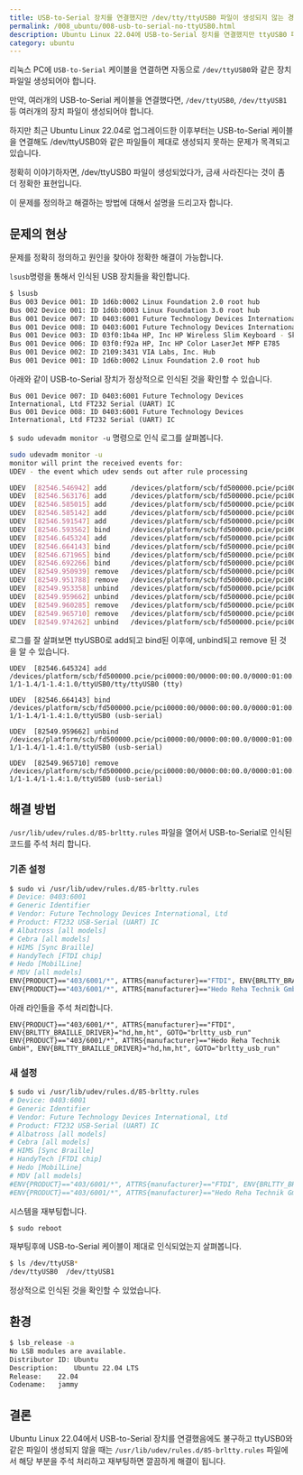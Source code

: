 ```yaml
---
title: USB-to-Serial 장치를 연결했지만 /dev/tty/ttyUSB0 파일이 생성되지 않는 경우 조치 방법
permalink: /008_ubuntu/008-usb-to-serial-no-ttyUSB0.html
description: Ubuntu Linux 22.04에 USB-to-Serial 장치를 연결했지만 ttyUSB0 파일이 생성되지 않는 경우 조치 방법 설명
category: ubuntu
---
```

리눅스 PC에 <code>USB-to-Serial</code> 케이블을 연결하면 자동으로 
<code>/dev/ttyUSB0</code>와 같은 장치 파일일 생성되어야 합니다. 


만약, 여러개의 USB-to-Serial 케이블을 연결했다면, 
<code>/dev/ttyUSB0</code>, <code>/dev/ttyUSB1</code> 등 
여러개의 장치 파일이 생성되어야 합니다.


하지만 최근 Ubuntu Linux 22.04로 업그레이드한 이후부터는 
USB-to-Serial 케이블을 연결해도 /dev/ttyUSB0와 같은 파일들이 
제대로 생성되지 못하는 문제가 목격되고 있습니다. 


정확히 이야기하자면, /dev/ttyUSB0 파일이 생성되었다가, 
금새 사라진다는 것이 좀 더 정확한 표현입니다. 


이 문제를 정의하고 해결하는 방법에 대해서 설명을 드리고자 합니다. 


문제의 현상
---


문제를 정확히 정의하고 원인을 찾아야 정확한 해결이 가능합니다. 


<code>lsusb</code>명령을 통해서 인식된 USB 장치들을 확인합니다.


```bash
$ lsusb
Bus 003 Device 001: ID 1d6b:0002 Linux Foundation 2.0 root hub
Bus 002 Device 001: ID 1d6b:0003 Linux Foundation 3.0 root hub
Bus 001 Device 007: ID 0403:6001 Future Technology Devices International, Ltd FT232 Serial (UART) IC
Bus 001 Device 008: ID 0403:6001 Future Technology Devices International, Ltd FT232 Serial (UART) IC
Bus 001 Device 003: ID 03f0:1b4a HP, Inc HP Wireless Slim Keyboard - Skylab KR
Bus 001 Device 006: ID 03f0:f92a HP, Inc HP Color LaserJet MFP E785
Bus 001 Device 002: ID 2109:3431 VIA Labs, Inc. Hub
Bus 001 Device 001: ID 1d6b:0002 Linux Foundation 2.0 root hub
```


아래와 같이 USB-to-Serial 장치가 정상적으로 인식된 것을 확인할 수 있습니다. 


```
Bus 001 Device 007: ID 0403:6001 Future Technology Devices International, Ltd FT232 Serial (UART) IC
Bus 001 Device 008: ID 0403:6001 Future Technology Devices International, Ltd FT232 Serial (UART) IC
```


<code>$ sudo udevadm monitor -u</code> 명령으로 인식 로그를 살펴봅니다. 


```bash
sudo udevadm monitor -u
monitor will print the received events for:
UDEV - the event which udev sends out after rule processing

UDEV  [82546.546942] add      /devices/platform/scb/fd500000.pcie/pci0000:00/0000:00:00.0/0000:01:00.0/usb1/1-1/1-1.4 (usb)
UDEV  [82546.563176] add      /devices/platform/scb/fd500000.pcie/pci0000:00/0000:00:00.0/0000:01:00.0/usb1/1-1/1-1.4/1-1.4:1.0 (usb)
UDEV  [82546.585015] add      /devices/platform/scb/fd500000.pcie/pci0000:00/0000:00:00.0/0000:01:00.0/usb1/1-1/1-1.4/1-1.4:1.0/gpiochip2 (gpio)
UDEV  [82546.585142] add      /devices/platform/scb/fd500000.pcie/pci0000:00/0000:00:00.0/0000:01:00.0/usb1/1-1/1-1.4/1-1.4:1.0/gpio/gpiochip500 (gpio)
UDEV  [82546.591547] add      /devices/platform/scb/fd500000.pcie/pci0000:00/0000:00:00.0/0000:01:00.0/usb1/1-1/1-1.4/1-1.4:1.0/ttyUSB0 (usb-serial)
UDEV  [82546.593562] bind     /devices/platform/scb/fd500000.pcie/pci0000:00/0000:00:00.0/0000:01:00.0/usb1/1-1/1-1.4/1-1.4:1.0/gpiochip2 (gpio)
UDEV  [82546.645324] add      /devices/platform/scb/fd500000.pcie/pci0000:00/0000:00:00.0/0000:01:00.0/usb1/1-1/1-1.4/1-1.4:1.0/ttyUSB0/tty/ttyUSB0 (tty)
UDEV  [82546.664143] bind     /devices/platform/scb/fd500000.pcie/pci0000:00/0000:00:00.0/0000:01:00.0/usb1/1-1/1-1.4/1-1.4:1.0/ttyUSB0 (usb-serial)
UDEV  [82546.671965] bind     /devices/platform/scb/fd500000.pcie/pci0000:00/0000:00:00.0/0000:01:00.0/usb1/1-1/1-1.4/1-1.4:1.0 (usb)
UDEV  [82546.692266] bind     /devices/platform/scb/fd500000.pcie/pci0000:00/0000:00:00.0/0000:01:00.0/usb1/1-1/1-1.4 (usb)
UDEV  [82549.950939] remove   /devices/platform/scb/fd500000.pcie/pci0000:00/0000:00:00.0/0000:01:00.0/usb1/1-1/1-1.4/1-1.4:1.0/gpio/gpiochip500 (gpio)
UDEV  [82549.951788] remove   /devices/platform/scb/fd500000.pcie/pci0000:00/0000:00:00.0/0000:01:00.0/usb1/1-1/1-1.4/1-1.4:1.0/ttyUSB0/tty/ttyUSB0 (tty)
UDEV  [82549.953358] unbind   /devices/platform/scb/fd500000.pcie/pci0000:00/0000:00:00.0/0000:01:00.0/usb1/1-1/1-1.4/1-1.4:1.0/gpiochip2 (gpio)
UDEV  [82549.959662] unbind   /devices/platform/scb/fd500000.pcie/pci0000:00/0000:00:00.0/0000:01:00.0/usb1/1-1/1-1.4/1-1.4:1.0/ttyUSB0 (usb-serial)
UDEV  [82549.960285] remove   /devices/platform/scb/fd500000.pcie/pci0000:00/0000:00:00.0/0000:01:00.0/usb1/1-1/1-1.4/1-1.4:1.0/gpiochip2 (gpio)
UDEV  [82549.965710] remove   /devices/platform/scb/fd500000.pcie/pci0000:00/0000:00:00.0/0000:01:00.0/usb1/1-1/1-1.4/1-1.4:1.0/ttyUSB0 (usb-serial)
UDEV  [82549.974262] unbind   /devices/platform/scb/fd500000.pcie/pci0000:00/0000:00:00.0/0000:01:00.0/usb1/1-1/1-1.4/1-1.4:1.0 (usb)
```


로그를 잘 살펴보면 ttyUSB0로 add되고 bind된 이후에, 
unbind되고 remove 된 것을 알 수 있습니다. 


```
UDEV  [82546.645324] add      /devices/platform/scb/fd500000.pcie/pci0000:00/0000:00:00.0/0000:01:00.0/usb1/1-1/1-1.4/1-1.4:1.0/ttyUSB0/tty/ttyUSB0 (tty)
```


```
UDEV  [82546.664143] bind     /devices/platform/scb/fd500000.pcie/pci0000:00/0000:00:00.0/0000:01:00.0/usb1/1-1/1-1.4/1-1.4:1.0/ttyUSB0 (usb-serial)
```


```
UDEV  [82549.959662] unbind   /devices/platform/scb/fd500000.pcie/pci0000:00/0000:00:00.0/0000:01:00.0/usb1/1-1/1-1.4/1-1.4:1.0/ttyUSB0 (usb-serial)
```


```
UDEV  [82549.965710] remove   /devices/platform/scb/fd500000.pcie/pci0000:00/0000:00:00.0/0000:01:00.0/usb1/1-1/1-1.4/1-1.4:1.0/ttyUSB0 (usb-serial)
```


해결 방법
---


<code>/usr/lib/udev/rules.d/85-brltty.rules</code> 파일을 열어서 
USB-to-Serial로 인식된 코드를 주석 처리 합니다. 


### 기존 설정


```bash
$ sudo vi /usr/lib/udev/rules.d/85-brltty.rules
# Device: 0403:6001
# Generic Identifier
# Vendor: Future Technology Devices International, Ltd
# Product: FT232 USB-Serial (UART) IC
# Albatross [all models]
# Cebra [all models]
# HIMS [Sync Braille]
# HandyTech [FTDI chip]
# Hedo [MobilLine]
# MDV [all models]
ENV{PRODUCT}=="403/6001/*", ATTRS{manufacturer}=="FTDI", ENV{BRLTTY_BRAILLE_DRIVER}="hd,hm,ht", GOTO="brltty_usb_run"
ENV{PRODUCT}=="403/6001/*", ATTRS{manufacturer}=="Hedo Reha Technik GmbH", ENV{BRLTTY_BRAILLE_DRIVER}="hd,hm,ht", GOTO="brltty_usb_run"
```


아래 라인들을 주석 처리합니다.


```
ENV{PRODUCT}=="403/6001/*", ATTRS{manufacturer}=="FTDI", ENV{BRLTTY_BRAILLE_DRIVER}="hd,hm,ht", GOTO="brltty_usb_run"
ENV{PRODUCT}=="403/6001/*", ATTRS{manufacturer}=="Hedo Reha Technik GmbH", ENV{BRLTTY_BRAILLE_DRIVER}="hd,hm,ht", GOTO="brltty_usb_run"
```


### 새 설정


```bash
$ sudo vi /usr/lib/udev/rules.d/85-brltty.rules
# Device: 0403:6001
# Generic Identifier
# Vendor: Future Technology Devices International, Ltd
# Product: FT232 USB-Serial (UART) IC
# Albatross [all models]
# Cebra [all models]
# HIMS [Sync Braille]
# HandyTech [FTDI chip]
# Hedo [MobilLine]
# MDV [all models]
#ENV{PRODUCT}=="403/6001/*", ATTRS{manufacturer}=="FTDI", ENV{BRLTTY_BRAILLE_DRIVER}="hd,hm,ht", GOTO="brltty_usb_run"
#ENV{PRODUCT}=="403/6001/*", ATTRS{manufacturer}=="Hedo Reha Technik GmbH", ENV{BRLTTY_BRAILLE_DRIVER}="hd,hm,ht", GOTO="brltty_usb_run"
```


시스템을 재부팅합니다. 


```bash
$ sudo reboot
```


재부팅후에 USB-to-Serial 케이블이 제대로 인식되었는지 살펴봅니다. 


```bash
$ ls /dev/ttyUSB*
/dev/ttyUSB0  /dev/ttyUSB1
```


정상적으로 인식된 것을 확인할 수 있었습니다. 


환경
---


```bash
$ lsb_release -a
No LSB modules are available.
Distributor ID:	Ubuntu
Description:	Ubuntu 22.04 LTS
Release:	22.04
Codename:	jammy
```


결론
---


Ubuntu Linux 22.04에서 USB-to-Serial 장치를 연결했음에도 불구하고 
ttyUSB0와 같은 파일이 생성되지 않을 때는 
<code>/usr/lib/udev/rules.d/85-brltty.rules</code> 파일에서 
해당 부분을 주석 처리하고 재부팅하면 깔끔하게 해결이 됩니다. 
